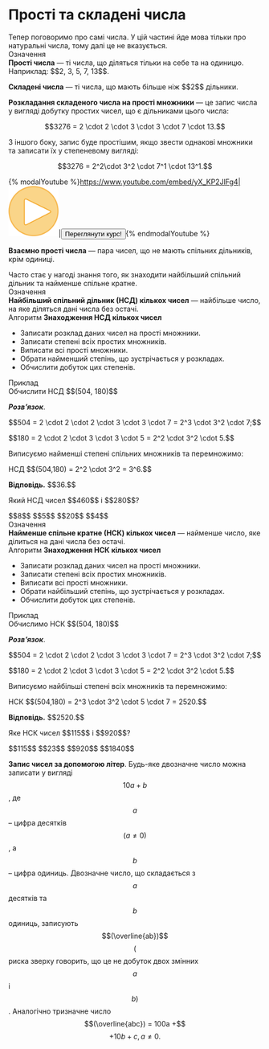 # Простi та складенi числа

<div class="space">Тепер поговоримо про самi числа. У цiй частинi йде мова тiльки про натуральнi числа, тому далi це не вказується.</div>

<div class="space">
<div class="eoz-wrap">
<span class="eoz">Означення</span>
<div class="eoz-text">
<b>Простi числа</b> — тi числа, що дiляться тiльки на себе та на одиницю. Наприклад: $$2, 3, 5, 7, 13$$.
<p><b>Складенi числа</b> — тi числа, що мають бiльше нiж $$2$$ дiльники.</p>
</div>
</div>
</div>

<div class="space"><b>Розкладання складеного числа на простi множники</b> — це запис числа у виглядi добутку простих чисел, що є дiльниками цього числа:</div>

<p align="center">$$3276 = 2 \cdot 2 \cdot 3 \cdot 3 \cdot 7 \cdot 13.$$</p>

<div class="space">З iншого боку, запис буде простiшим, якщо звести однаковi множники та записати їх у степеневому виглядi:</div>

<p align="center">$$3276 = 2^2\cdot 3^2 \cdot 7^1 \cdot 13^1.$$</p>

{% modalYoutube %}https://www.youtube.com/embed/yX_KP2JlFg4|<img width="100" class="shake" src="../images/Oval 1.png" />|<a href="https://study.ed-era.com/courses/EdEra/M101/m101/about"><button class="but">Переглянути курс!</button></a>{% endmodalYoutube %}


<b>Взаємно простi числа</b> — пара чисел, що не мають спiльних дiльникiв, крiм одиницi.

<div class="space">Часто стає у нагодi знання того, як знаходити найбiльший спiльний дiльник та найменше спiльне кратне.</div>

<div class="space">
<div class="eoz-wrap">
<span class="eoz">Означення</span>
<div class="eoz-text">
<b>Найбiльший спiльний дiльник (НСД) кiлькох чисел</b> — найбiльше число, на яке дiляться данi числа без остачi.
</div>
</div>
</div>

<div class="space">
<div class="alg-wrap">
<span class="alg">Алгоритм</span> <b>Знаходження НСД кiлькох чисел</b>
<div class="alg-text">
<ul>
<li>Записати розклад даних чисел на простi множники.</li>
<li>Записати степенi всiх простих множникiв.</li>
<li>Виписати всi простi множники.</li>
<li>Обрати найменший степiнь, що зустрiчається у розкладах.</li>
<li>Обчислити добуток цих степенiв.</li>
</ul>
</div>
</div>
</div>

<div class="space">
<div class="task-wrap">
<span class="task">Приклад</span>
<div class="task-text">
Обчислити НСД $$(504, 180)$$
<p>
<b><i>Розв’язок</i></b>.</p>
<p>
$$504 = 2 \cdot 2 \cdot 2 \cdot 3 \cdot 3 \cdot 7 = 2^3 \cdot 3^2 \cdot 7;$$</p>
<p>
$$180 = 2 \cdot 2 \cdot 3 \cdot 3 \cdot 5 = 2^2 \cdot 3^2 \cdot 5.$$</p>
<p>Виписуємо найменшi степенi спiльних множникiв та перемножимо:</p>
<p>НСД $$(504,180) = 2^2 \cdot 3^2 = 3^6.$$</p>
<b>Вiдповiдь.</b> $$36.$$
</div>
</div>
</div>

<quiz name="Запитання" correctLabel="correct" incorrectLabel="incorrect" checkLabel="check">
    <question text="">
        <p>Який НСД чисел $$460$$ і $$280$$?</p>
        <answer>$$8$$</answer>
        <answer>$$5$$</answer>
        <answer correct>$$20$$</answer>
        <answer>$$4$$</answer>
    </question>
</quiz>

<div class="space">
<div class="eoz-wrap">
<span class="eoz">Означення</span>
<div class="eoz-text">
<b>Найменше спiльне кратне (НСК) кiлькох чисел</b> — найменше число, яке дiлиться на данi числа без остачi.
</div>
</div>
</div>

<div class="space">
<div class="alg-wrap">
<span class="alg">Алгоритм</span> <b>Знаходження НСК кiлькох чисел</b>
<div class="alg-text">
<ul>
<li>Записати розклад даних чисел на простi множники.</li>
<li>Записати степенi всiх простих множникiв.</li>
<li>Виписати всi простi множники.</li>
<li>Обрати найбiльший степiнь, що зустрiчається у розкладах.</li>
<li>Обчислити добуток цих степенiв.</li>
</ul>
</div>
</div>
</div>

<div class="space">
<div class="task-wrap">
<span class="task">Приклад</span>
<div class="task-text">
Обчислимо НСК $$(504, 180)$$
<p>
<b><i>Розв’язок</i></b>.</p>
<p>
$$504 = 2 \cdot 2 \cdot 2 \cdot 3 \cdot 3 \cdot 7 = 2^3 \cdot 3^2 \cdot 7;$$</p>
<p>
$$180 = 2 \cdot 2 \cdot 3 \cdot 3 \cdot 5 = 2^2 \cdot 3^2 \cdot 5.$$</p>
<p>Виписуємо найбiльшi степенi всiх множникiв та перемножимо:</p>
<p>НСК $$(504,180) = 2^3 \cdot 3^2 \cdot 5 \cdot 7 = 2520.$$</p>
<b>Вiдповiдь.</b> $$2520.$$
</div>
</div>
</div>

<quiz name="Запитання" correctLabel="correct" incorrectLabel="incorrect" checkLabel="check">
    <question text="">
        <p>Яке НСК чисел $$115$$ і $$920$$?</p>
        <answer>$$115$$</answer>
        <answer>$$23$$</answer>
        <answer correct>$$920$$</answer>
        <answer>$$1840$$</answer>
    </question>
</quiz>

**Запис чисел за допомогою лiтер**. Будь-яке двозначне число можна записати у виглядi $$10a+b$$, де $$a$$ – цифра десяткiв $$(a\neq0)$$, а $$b$$ – цифра одиниць. Двозначне число, що складається з $$a$$ десяткiв та $$b$$ одиниць, записують $$(\overline{ab})$$ $$($$риска зверху говорить, що це не добуток двох змiнних $$a$$ i $$b)$$. Аналогiчно тризначне число $$(\overline{abc}) = 100a +$$ $$+ 10b + c, a \neq 0.$$
